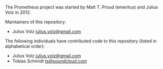 The Prometheus project was started by Matt T. Proud (emeritus) and
Julius Volz in 2012.

Maintainers of this repository:

* Julius Volz <julius.volz@gmail.com>

The following individuals have contributed code to this repository
(listed in alphabetical order):

* Julius Volz <julius.volz@gmail.com>
* Tobias Schmidt <ts@soundcloud.com>
